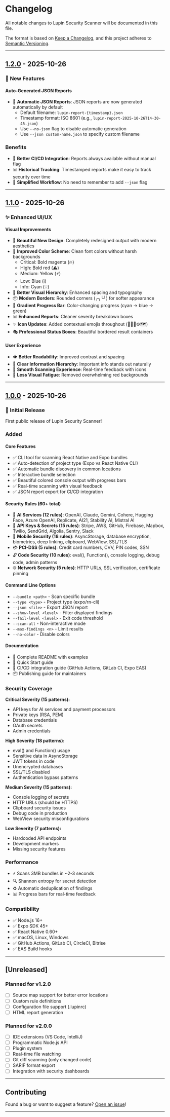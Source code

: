 # Changelog

All notable changes to Lupin Security Scanner will be documented in this file.

The format is based on [Keep a Changelog](https://keepachangelog.com/en/1.0.0/),
and this project adheres to [Semantic Versioning](https://semver.org/spec/v2.0.0.html).

---

## [1.2.0] - 2025-10-26

### 🚀 New Features

#### Auto-Generated JSON Reports
- 📄 **Automatic JSON Reports**: JSON reports are now generated automatically by default
  - Default filename: `lupin-report-{timestamp}.json`
  - Timestamp format: ISO 8601 (e.g., `lupin-report-2025-10-26T14-30-45.json`)
  - Use `--no-json` flag to disable automatic generation
  - Use `--json custom-name.json` to specify custom filename

### Benefits
- 🎯 **Better CI/CD Integration**: Reports always available without manual flag
- 📊 **Historical Tracking**: Timestamped reports make it easy to track security over time
- 🔄 **Simplified Workflow**: No need to remember to add `--json` flag

---

## [1.1.0] - 2025-10-26

### ✨ Enhanced UI/UX

#### Visual Improvements
- 🎨 **Beautiful New Design**: Completely redesigned output with modern aesthetics
- 🌈 **Improved Color Scheme**: Clean font colors without harsh backgrounds
  - Critical: Bold magenta (🔥)
  - High: Bold red (⚠️)
  - Medium: Yellow (⚡)
  - Low: Blue (ℹ️)
  - Info: Cyan (💡)
- 🎯 **Better Visual Hierarchy**: Enhanced spacing and typography
- 📦 **Modern Borders**: Rounded corners (╭╮╰╯) for softer appearance
- 🔄 **Gradient Progress Bar**: Color-changing progress (cyan → blue → green)
- 📊 **Enhanced Reports**: Cleaner severity breakdown boxes
- ✨ **Icon Updates**: Added contextual emojis throughout (📄📁💾⚙️🗺️)
- 🎭 **Professional Status Boxes**: Beautiful bordered result containers

#### User Experience
- 👁️ **Better Readability**: Improved contrast and spacing
- 🎯 **Clear Information Hierarchy**: Important info stands out naturally
- 💫 **Smooth Scanning Experience**: Real-time feedback with icons
- 🎨 **Less Visual Fatigue**: Removed overwhelming red backgrounds

---

## [1.0.0] - 2025-10-26

### 🎉 Initial Release

First public release of Lupin Security Scanner!

### Added

#### Core Features
- ✅ CLI tool for scanning React Native and Expo bundles
- ✅ Auto-detection of project type (Expo vs React Native CLI)
- ✅ Automatic bundle discovery in common locations
- ✅ Interactive bundle selection
- ✅ Beautiful colored console output with progress bars
- ✅ Real-time scanning with visual feedback
- ✅ JSON report export for CI/CD integration

#### Security Rules (60+ total)
- 🤖 **AI Services (12 rules)**: OpenAI, Claude, Gemini, Cohere, Hugging Face, Azure OpenAI, Replicate, AI21, Stability AI, Mistral AI
- 🔑 **API Keys & Secrets (15 rules)**: Stripe, AWS, GitHub, Firebase, Mapbox, Twilio, SendGrid, Algolia, Sentry, Slack
- 📱 **Mobile Security (18 rules)**: AsyncStorage, database encryption, biometrics, deep linking, clipboard, WebView, SSL/TLS
- 💳 **PCI-DSS (5 rules)**: Credit card numbers, CVV, PIN codes, SSN
- 🔓 **Code Security (10 rules)**: eval(), Function(), console logging, debug code, admin patterns
- 🌐 **Network Security (5 rules)**: HTTP URLs, SSL verification, certificate pinning

#### Command Line Options
- `--bundle <path>` - Scan specific bundle
- `--type <type>` - Project type (expo/rn-cli)
- `--json <file>` - Export JSON report
- `--show-level <level>` - Filter displayed findings
- `--fail-level <level>` - Exit code threshold
- `--scan-all` - Non-interactive mode
- `--max-findings <n>` - Limit results
- `--no-color` - Disable colors

#### Documentation
- 📖 Complete README with examples
- 🚀 Quick Start guide
- 🔄 CI/CD integration guide (GitHub Actions, GitLab CI, Expo EAS)
- 📦 Publishing guide for maintainers

### Security Coverage

**Critical Severity (15 patterns):**
- API keys for AI services and payment processors
- Private keys (RSA, PEM)
- Database credentials
- OAuth secrets
- Admin credentials

**High Severity (18 patterns):**
- eval() and Function() usage
- Sensitive data in AsyncStorage
- JWT tokens in code
- Unencrypted databases
- SSL/TLS disabled
- Authentication bypass patterns

**Medium Severity (15 patterns):**
- Console logging of secrets
- HTTP URLs (should be HTTPS)
- Clipboard security issues
- Debug code in production
- WebView security misconfigurations

**Low Severity (7 patterns):**
- Hardcoded API endpoints
- Development markers
- Missing security features

### Performance
- ⚡ Scans 3MB bundles in ~2-3 seconds
- 🔍 Shannon entropy for secret detection
- ♻️ Automatic deduplication of findings
- 📊 Progress bars for real-time feedback

### Compatibility
- ✅ Node.js 16+
- ✅ Expo SDK 45+
- ✅ React Native 0.60+
- ✅ macOS, Linux, Windows
- ✅ GitHub Actions, GitLab CI, CircleCI, Bitrise
- ✅ EAS Build hooks

---

## [Unreleased]

### Planned for v1.2.0
- [ ] Source map support for better error locations
- [ ] Custom rule definitions
- [ ] Configuration file support (.lupinrc)
- [ ] HTML report generation

### Planned for v2.0.0
- [ ] IDE extensions (VS Code, IntelliJ)
- [ ] Programmatic Node.js API
- [ ] Plugin system
- [ ] Real-time file watching
- [ ] Git diff scanning (only changed code)
- [ ] SARIF format export
- [ ] Integration with security dashboards

---

## Contributing

Found a bug or want to suggest a feature? [Open an issue](https://github.com/adnxy/react-native-lupin/issues)!

---

[1.2.0]: https://github.com/adnxy/react-native-lupin/releases/tag/v1.2.0
[1.1.0]: https://github.com/adnxy/react-native-lupin/releases/tag/v1.1.0
[1.0.0]: https://github.com/adnxy/react-native-lupin/releases/tag/v1.0.0
